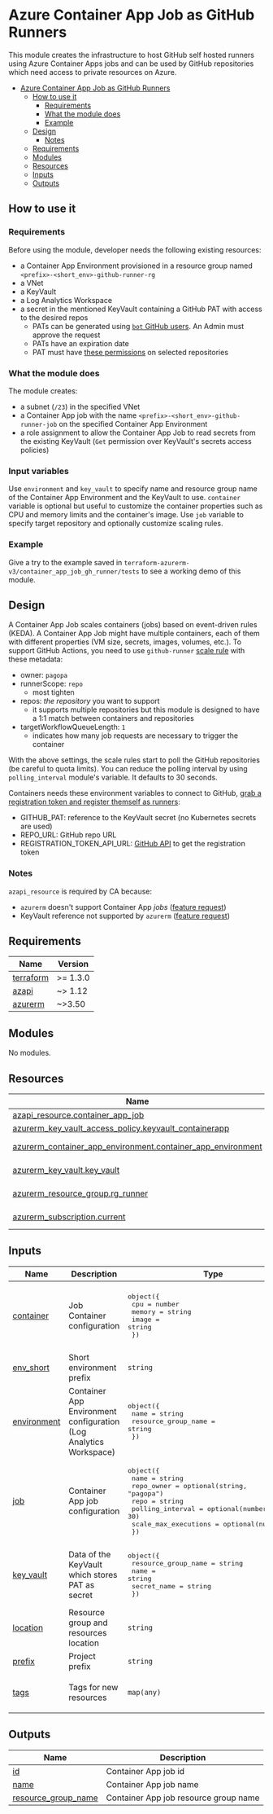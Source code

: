# Azure Container App Job as GitHub Runners

This module creates the infrastructure to host GitHub self hosted runners using Azure Container Apps jobs and can be used by GitHub repositories which need access to private resources on Azure.

- [Azure Container App Job as GitHub Runners](#azure-container-app-job-as-github-runners)
  - [How to use it](#how-to-use-it)
    - [Requirements](#requirements)
    - [What the module does](#what-the-module-does)
    - [Example](#example)
  - [Design](#design)
    - [Notes](#notes)
  - [Requirements](#requirements-1)
  - [Modules](#modules)
  - [Resources](#resources)
  - [Inputs](#inputs)
  - [Outputs](#outputs)

## How to use it

### Requirements

Before using the module, developer needs the following existing resources:

- a Container App Environment provisioned in a resource group named `<prefix>-<short_env>-github-runner-rg`
- a VNet
- a KeyVault
- a Log Analytics Workspace
- a secret in the mentioned KeyVault containing a GitHub PAT with access to the desired repos
  - PATs can be generated using [`bot` GitHub users](https://pagopa.atlassian.net/wiki/spaces/DEVOPS/pages/466716501/Github+-+bots+for+projects). An Admin must approve the request
  - PATs have an expiration date
  - PAT must have [these permissions](https://keda.sh/docs/2.12/scalers/github-runner/#setting-up-the-github-app) on selected repositories

### What the module does

The module creates:

- a subnet (`/23`) in the specified VNet
- a Container App job with the name `<prefix>-<short_env>-github-runner-job` on the specified Container App Environment
- a role assignment to allow the Container App Job to read secrets from the existing KeyVault (`Get` permission over KeyVault's secrets access policies)

### Input variables

Use `environment` and `key_vault` to specify name and resource group name of the Container App Environment and the KeyVault to use.
`container` variable is optional but useful to customize the container properties such as CPU and memory limits and the container's image.
Use `job` variable to specify target repository and optionally customize scaling rules.

### Example

Give a try to the example saved in `terraform-azurerm-v3/container_app_job_gh_runner/tests` to see a working demo of this module.

## Design

A Container App Job scales containers (jobs) based on event-driven rules (KEDA). A Container App Job might have multiple containers, each of them with different properties (VM size, secrets, images, volumes, etc.).
To support GitHub Actions, you need to use `github-runner` [scale rule](https://keda.sh/docs/2.12/scalers/github-runner/) with these metadata:

- owner: `pagopa`
- runnerScope: `repo`
  - most tighten
- repos: *the repository* you want to support
  - it supports multiple repositories but this module is designed to have a 1:1 match between containers and repositories
- targetWorkflowQueueLength: `1`
  - indicates how many job requests are necessary to trigger the container

With the above settings, the scale rules start to poll the GitHub repositories (be careful to quota limits). You can reduce the polling interval by using `polling_interval` module's variable. It defaults to 30 seconds.

Containers needs these environment variables to connect to GitHub, [grab a registration token and register themself as runners](https://github.com/pagopa/github-self-hosted-runner-azure/blob/main/github-runner-entrypoint.sh):

- GITHUB_PAT: reference to the KeyVault secret (no Kubernetes secrets are used)
- REPO_URL: GitHub repo URL
- REGISTRATION_TOKEN_API_URL: [GitHub API](https://docs.github.com/en/rest/actions/self-hosted-runners?apiVersion=2022-11-28#create-a-registration-token-for-a-repository) to get the registration token

### Notes

`azapi_resource` is required by CA because:

- `azurerm` doesn't support Container App *jobs* ([feature request](https://github.com/hashicorp/terraform-provider-azurerm/issues/23165))
- KeyVault reference not supported by `azurerm` ([feature request](https://github.com/hashicorp/terraform-provider-azurerm/issues/21739))

<!-- markdownlint-disable -->
<!-- BEGINNING OF PRE-COMMIT-TERRAFORM DOCS HOOK -->
## Requirements

| Name | Version |
|------|---------|
| <a name="requirement_terraform"></a> [terraform](#requirement\_terraform) | >= 1.3.0 |
| <a name="requirement_azapi"></a> [azapi](#requirement\_azapi) | ~> 1.12 |
| <a name="requirement_azurerm"></a> [azurerm](#requirement\_azurerm) | ~>3.50 |

## Modules

No modules.

## Resources

| Name | Type |
|------|------|
| [azapi_resource.container_app_job](https://registry.terraform.io/providers/azure/azapi/latest/docs/resources/resource) | resource |
| [azurerm_key_vault_access_policy.keyvault_containerapp](https://registry.terraform.io/providers/hashicorp/azurerm/latest/docs/resources/key_vault_access_policy) | resource |
| [azurerm_container_app_environment.container_app_environment](https://registry.terraform.io/providers/hashicorp/azurerm/latest/docs/data-sources/container_app_environment) | data source |
| [azurerm_key_vault.key_vault](https://registry.terraform.io/providers/hashicorp/azurerm/latest/docs/data-sources/key_vault) | data source |
| [azurerm_resource_group.rg_runner](https://registry.terraform.io/providers/hashicorp/azurerm/latest/docs/data-sources/resource_group) | data source |
| [azurerm_subscription.current](https://registry.terraform.io/providers/hashicorp/azurerm/latest/docs/data-sources/subscription) | data source |

## Inputs

| Name | Description | Type | Default | Required |
|------|-------------|------|---------|:--------:|
| <a name="input_container"></a> [container](#input\_container) | Job Container configuration | <pre>object({<br/>    cpu    = number<br/>    memory = string<br/>    image  = string<br/>  })</pre> | <pre>{<br/>  "cpu": 0.5,<br/>  "image": "ghcr.io/pagopa/github-self-hosted-runner-azure:latest",<br/>  "memory": "1Gi"<br/>}</pre> | no |
| <a name="input_env_short"></a> [env\_short](#input\_env\_short) | Short environment prefix | `string` | n/a | yes |
| <a name="input_environment"></a> [environment](#input\_environment) | Container App Environment configuration (Log Analytics Workspace) | <pre>object({<br/>    name                = string<br/>    resource_group_name = string<br/>  })</pre> | n/a | yes |
| <a name="input_job"></a> [job](#input\_job) | Container App job configuration | <pre>object({<br/>    name                 = string<br/>    repo_owner           = optional(string, "pagopa")<br/>    repo                 = string<br/>    polling_interval     = optional(number, 30)<br/>    scale_max_executions = optional(number, 5)<br/>  })</pre> | n/a | yes |
| <a name="input_key_vault"></a> [key\_vault](#input\_key\_vault) | Data of the KeyVault which stores PAT as secret | <pre>object({<br/>    resource_group_name = string<br/>    name                = string<br/>    secret_name         = string<br/>  })</pre> | n/a | yes |
| <a name="input_location"></a> [location](#input\_location) | Resource group and resources location | `string` | n/a | yes |
| <a name="input_prefix"></a> [prefix](#input\_prefix) | Project prefix | `string` | n/a | yes |
| <a name="input_tags"></a> [tags](#input\_tags) | Tags for new resources | `map(any)` | <pre>{<br/>  "CreatedBy": "Terraform"<br/>}</pre> | no |

## Outputs

| Name | Description |
|------|-------------|
| <a name="output_id"></a> [id](#output\_id) | Container App job id |
| <a name="output_name"></a> [name](#output\_name) | Container App job name |
| <a name="output_resource_group_name"></a> [resource\_group\_name](#output\_resource\_group\_name) | Container App job resource group name |
<!-- END OF PRE-COMMIT-TERRAFORM DOCS HOOK -->
